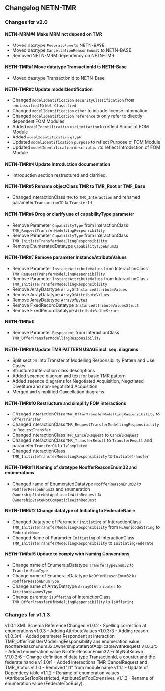 ## Changelog NETN-TMR

### Changes for v2.0

#### NETN-MRM#4 Make MRM not depend on TMR
* Moved datatype `FederateName` to NETN-BASE.
* Moved datatype `CancellationReasonEnum32` to NETN-BASE.
* Removed NETN-MRM dependency on NETN-TMR.

#### NETN-TMR#1 Move datatype TransactionId to NETN-Base
* Moved datatype TransactionId to NETN-Base

#### NETN-TMR#2 Update modelIdentification
* Changed `modelIdentification` `securityClassification` from `unclassified` to `Not Classified`
* Changed `modelIdentification` `other` to include license information
* Changed `modelIdentification` `reference` to only refer to directly dependent FOM Modules
* Added `modelIdentification` `useLimitation` to reflect Scope of FOM Module
* Added `modelIdentification` `glyph` 
* Updated `modelIdentification` `purpose` to reflect Purpose of FOM Module 
* Updated `modelIdentification` `description` to reflect Introduction of FOM Module

#### NETN-TMR#4 Update Introduction documentation
* Introduction section restructured and clarified.

#### NETN-TMR#5 Rename objectClass TMR to TMR_Root or TMR_Base
* Changed InteractionClass `TMR` to `TMR_Interaction` and renamed parameter `TransactionID` to `TransferId`

#### NETN-TMR#6 Drop or clarify use of capabilityType parameter
* Remove Parameter `CapabilityType` from InteractionClass `TMR_RequestTransferModellingResponsibility`
* Remove Parameter `CapabilityType` from InteractionClass `TMR_InitiateTransferModellingResponsibility`
* Remove EnumeratedDatatype `CapabilityTypeEnum32`

#### NETN-TMR#7 Remove parameter InstanceAttributeValues
* Remove Parameter `InstanceAttributeValues` from InteractionClass `TMR_RequestTransferModellingResponsibility`
* Remove Parameter `InstanceAttributeValues` from InteractionClass `TMR_InitiateTransferModellingResponsibility`
* Remove ArrayDatatype `ArrayOfInstanceAttributeValues`
* Remove ArrayDatatype `ArrayOfAttributeValues`
* Remove ArrayDatatype `ArrayOfBytes`
* Remove FixedRecordDatatype `InstanceAttributeValuesStruct`
* Remove FixedRecordDatatype `AttributeValueStruct`

#### NETN-TMR#8
* Remove Parameter `Respondent` from InteractionClass `TMR_OfferTransferModellingResponsibility`

#### NETN-TMR#9 Update TMR PATTERN USAGE incl. seq. diagrams
* Split section into Transfer of Modelling Responsibility Pattern and Use Cases
* Structured interaction class descriptions
* Added seqence diagram and text for basic TMR pattern
* Added seqence diagrams for Negotiated Acquisition, Negotiated Divetiture and non-negotiated Acquisition
* Merged and simplified Cancellation diagrams

#### NETN-TMR#10 Restructure and simplify FOM interactions
* Changed InteractionClass `TMR_OfferTransferModellingResponsibility` to `OfferTransfer`
* Changed InteractionClass `TMR_RequestTransferModellingResponsibility` to `RequestTransfer`
* Changed InteractionClass `TMR_CancelRequest` to `CancelRequest`
* Changed InteractionClass `TMR_TransferResult` to `TransferResult` and parameter `TransferOk` to `IsCompleted`
* Changed InteractionClass `TMR_InitiateTransferModellingResponsibility` to `InitiateTransfer`

#### NETN-TMR#11 Naming of datatype NoofferReasonEnum32 and enumerations
* Changed name of EnumeratedDatatype `NoofferReasonEnum32` to `NoOfferReasonEnum32` and enumeration `OwnershipStateNotApplicableWithRequest` to `OwnershipStateNotCompatibleWithRequest`

#### NETN-TMR#12 Change datatype of Initiating to FederateName
* Changed Datatype of Parameter `Initiating` of InteractionClass `TMR_InitiateTransferModellingResponsibility` from `HLAunicodeString` to `FederateName`
* Changed Name of Parameter `Initiating` of InteractionClass `TMR_InitiateTransferModellingResponsibility` to `InitiatingFederate`

#### NETN-TMR#15 Update to comply with Naming Conventions
* Change name of EnumerateDatatype `TransferTypeEnum32` to `TransferEnumType`
* Change name of EnumerateDatatype `NoOfferReasonEnum32` to `NoOfferReasonEnumType`
* Change name of ArrayDatatype `ArrayOfAttributes` to `AttributeNamesType`
* Change paramter `isOffering` of InteractionClass `TMR_OfferTransferOfModellingResponsibility` to `IsOffering`


### Changes for v1.1.3

v1.0.1 XML Schema Reference Changed
v1.0.2 - Spelling correction at enumerations
v1.0.3 - Adding AttributeValues
v1.0.3r3 - Adding reason
v1.0.3r4 - Added parameter Respondent at interaction TMR_OfferTransferModellingResponsibility and enumeration value NoofferReasonEnum32.OwnershipStateNotApplicableWithRequest
v1.0.3r5 - Added enumeration value NoofferReasonEnum32.EntityNotKnown
V1.0.3r6 - Change definition of data type TransactionId, a counter and the federate handle
v1.1.0r1 - Added interactions TMR_CancelRequest and TMR_Status
v1.1.0 - Removed "r1" from module name
v1.1.1 - Update of Dependecy table
v1.1.2 - Rename of enumeration values (AttributeSetTooRestricted, AttributeSetTooExtensive).
v1.1.3 - Rename of enumeration value (FederateTooBusy).
